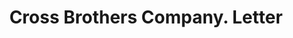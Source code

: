 ---
doi: 10.7916/D8D80PKD
date_other: unknown
date_other_textual: unknown
form: correspondence
genre:
- Letters (correspondence)
name:
- Cross Brothers Company
object_in_context_url: https://biggert.cul.columbia.edu/items/view/ave_biggert_01596
subject_hierarchical_geographic:
- Northfield, Vermont, United States
subject_name:
- Cross Brothers Company
title: Cross Brothers Company. Letter
sort_title: Cross Brothers Company. Letter
call_number: ave_biggert_01596
coordinates:
- 44.14111111111111,-72.66444444444446
pid: ave_biggert_01596
identifiers: ave_biggert_01596
thumbnail: https://derivativo-2.library.columbia.edu/iiif/2/ldpd:343902/full/!256,256/0/native.jpg
permalink: /biggert/ave_biggert_01596/
layout: iiif-image-page
---